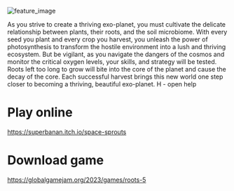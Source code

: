 ![feature_image](https://user-images.githubusercontent.com/64398325/216819365-cace65f8-dacf-41de-af07-1c7dd4bf2232.png)

As you strive to create a thriving exo-planet, you must cultivate the delicate relationship between plants, their roots, and the soil microbiome. With every seed you plant and every crop you harvest, you unleash the power of photosynthesis to transform the hostile environment into a lush and thriving ecosystem. But be vigilant, as you navigate the dangers of the cosmos and monitor the critical oxygen levels, your skills, and strategy will be tested. Roots left too long to grow will bite into the core of the planet and cause the decay of the core. Each successful harvest brings this new world one step closer to becoming a thriving, beautiful exo-planet. H - open help

# Play online

https://superbanan.itch.io/space-sprouts

# Download game

https://globalgamejam.org/2023/games/roots-5
